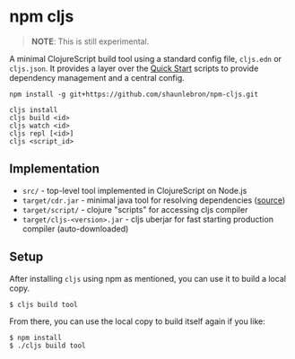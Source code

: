# npm cljs

> __NOTE__: This is still experimental.

A minimal ClojureScript build tool using a standard config file, `cljs.edn` or
`cljs.json`.  It provides a layer over the [Quick Start] scripts to provide
dependency management and a central config.

```
npm install -g git+https://github.com/shaunlebron/npm-cljs.git
```

```
cljs install
cljs build <id>
cljs watch <id>
cljs repl [<id>]
cljs <script_id>
```

[Quick Start]:https://github.com/clojure/clojurescript/wiki/Quick-Start

## Implementation

- `src/` - top-level tool implemented in ClojureScript on Node.js
- `target/cdr.jar` - minimal java tool for resolving dependencies ([source](https://github.com/shaunlebron/clojure-dep-resolver))
- `target/script/` - clojure "scripts" for accessing cljs compiler
- `target/cljs-<version>.jar` - cljs uberjar for fast starting production compiler (auto-downloaded)

## Setup

After installing `cljs` using npm as mentioned, you can use it to build a local
copy.

```
$ cljs build tool
```

From there, you can use the local copy to build itself again if you like:

```
$ npm install
$ ./cljs build tool
```
